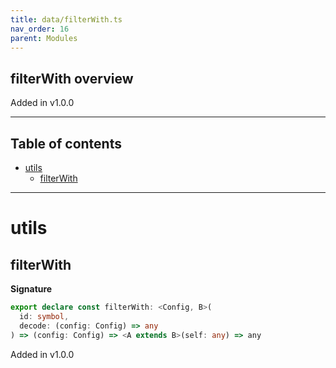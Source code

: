 ```yaml
---
title: data/filterWith.ts
nav_order: 16
parent: Modules
---
```


## filterWith overview

Added in v1.0.0

---

<h2 class="text-delta">Table of contents</h2>

- [utils](#utils)
  - [filterWith](#filterwith)

---

# utils

## filterWith

**Signature**

```ts
export declare const filterWith: <Config, B>(
  id: symbol,
  decode: (config: Config) => any
) => (config: Config) => <A extends B>(self: any) => any
```

Added in v1.0.0
